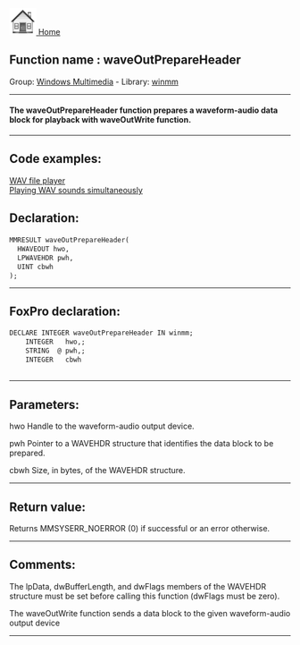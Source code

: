 [<img src="../../images/home.png"> Home ](https://github.com/VFPX/Win32API)  

## Function name : waveOutPrepareHeader
Group: [Windows Multimedia](../../functions_group.md#Windows_Multimedia)  -  Library: [winmm](../../libraries.md#winmm)  
***  


#### The waveOutPrepareHeader function prepares a waveform-audio data block for playback with waveOutWrite function.
***  


## Code examples:
[WAV file player](../../samples/sample_417.md)  
[Playing WAV sounds simultaneously](../../samples/sample_523.md)  

## Declaration:
```foxpro  
MMRESULT waveOutPrepareHeader(
  HWAVEOUT hwo,
  LPWAVEHDR pwh,
  UINT cbwh
);  
```  
***  


## FoxPro declaration:
```foxpro  
DECLARE INTEGER waveOutPrepareHeader IN winmm;
	INTEGER   hwo,;
	STRING  @ pwh,;
	INTEGER   cbwh
  
```  
***  


## Parameters:
hwo 
Handle to the waveform-audio output device. 

pwh 
Pointer to a WAVEHDR structure that identifies the data block to be prepared. 

cbwh 
Size, in bytes, of the WAVEHDR structure.   
***  


## Return value:
Returns MMSYSERR_NOERROR (0) if successful or an error otherwise.  
***  


## Comments:
The lpData, dwBufferLength, and dwFlags members of the WAVEHDR structure must be set before calling this function (dwFlags must be zero).  
  
The waveOutWrite function sends a data block to the given waveform-audio output device  
  
***  

